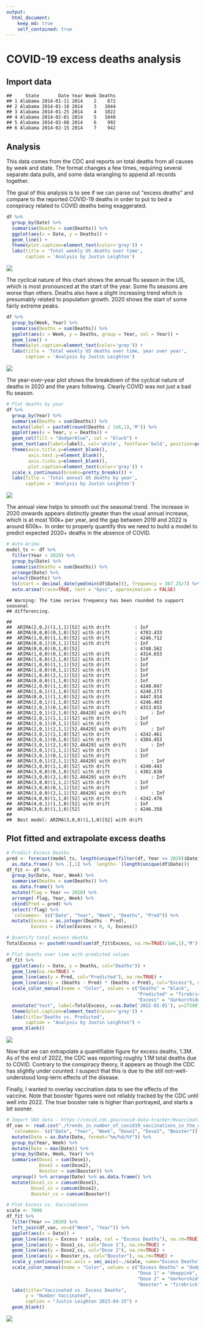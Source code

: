 ```yaml
---
output: 
  html_document:
    keep_md: true
    self_contained: true
---
```


# COVID-19 excess deaths analysis



## Import data


```
##     State       Date Year Week Deaths
## 1 Alabama 2014-01-11 2014    2    872
## 2 Alabama 2014-01-18 2014    3   1044
## 3 Alabama 2014-01-25 2014    4   1022
## 4 Alabama 2014-02-01 2014    5   1040
## 5 Alabama 2014-02-08 2014    6    992
## 6 Alabama 2014-02-15 2014    7    942
```

## Analysis

This data comes from the CDC and reports on total deaths from all causes by week and state. The format changes a few times, requiring several separate data pulls, and some data wrangling to append all records together.

The goal of this analysis is to see if we can parse out "excess deaths" and compare to the reported COVID-19 deaths in order to put to bed a conspiracy related to COVID deaths being exaggerated. 


```r
df %>%
  group_by(Date) %>%
  summarise(Deaths = sum(Deaths)) %>%
  ggplot(aes(x = Date, y = Deaths)) +
  geom_line() +
  theme(plot.caption=element_text(color='grey')) +
  labs(title = 'Total weekly US deaths over time',
       caption = 'Analysis by Justin Leighton')
```

![](COVID-19-Analysis_files/figure-html/plot1-1.png)<!-- -->

The cyclical nature of this chart shows the annual flu season in the US, which is most pronounced at the start of the year. Some flu seasons are worse than others. Deaths also have a slight increasing trend which is presumably related to population growth. 2020 shows the start of some fairly extreme peaks.


```r
df %>%
  group_by(Week, Year) %>%
  summarise(Deaths = sum(Deaths)) %>%
  ggplot(aes(x = Week, y = Deaths, group = Year, col = Year)) +
  geom_line() +
  theme(plot.caption=element_text(color='grey')) +
  labs(title = 'Total weekly US deaths over time, year over year',
       caption = 'Analysis by Justin Leighton')
```

![](COVID-19-Analysis_files/figure-html/plot2-1.png)<!-- -->

The year-over-year plot shows the breakdown of the cyclical nature of deaths in 2020 and the years following. Clearly COVID was not just a bad flu season.


```r
# Plot deaths by year
df %>%
  group_by(Year) %>%
  summarise(Deaths = sum(Deaths)) %>%
  mutate(label = paste0(round(Deaths / 1e6,1),'M')) %>%
  ggplot(aes(x = Year, y = Deaths)) +
  geom_col(fill = "dodgerblue", col = "black") + 
  geom_text(aes(label=label), col='white', fontface='bold', position=position_stack(vjust=0.95)) +
  theme(axis.title.y=element_blank(),
        axis.text.y=element_blank(),
        axis.ticks.y=element_blank(),
        plot.caption=element_text(color='grey')) +
  scale_x_continuous(breaks=pretty_breaks()) +
  labs(title = 'Total annual US deaths by year',
       caption = 'Analysis by Justin Leighton')
```

![](COVID-19-Analysis_files/figure-html/plot3-1.png)<!-- -->

The annual view helps to smooth out the seasonal trend. The increase in 2020 onwards appears distinctly greater than the usual annual increase, which is at most 100k+ per year, and the gap between 2019 and 2022 is around 600k+. In order to properly quantify this we need to build a model to predict expected 2020+ deaths in the absence of COVID.


```r
# Auto Arima
model_ts <- df %>%
  filter(Year < 2020) %>%
  group_by(Date) %>%
  summarise(Deaths = sum(Deaths)) %>%
  arrange(Date) %>%
  select(Deaths) %>%
  ts(start = decimal_date(ymd(min(df$Date))), frequency = 367.25/7) %>%
  auto.arima(trace=TRUE, test = "kpss", approximation = FALSE)
```

```
## Warning: The time series frequency has been rounded to support seasonal
## differencing.
```

```
## 
##  ARIMA(2,0,2)(1,1,1)[52] with drift         : Inf
##  ARIMA(0,0,0)(0,1,0)[52] with drift         : 4703.433
##  ARIMA(1,0,0)(1,1,0)[52] with drift         : 4246.712
##  ARIMA(0,0,1)(0,1,1)[52] with drift         : Inf
##  ARIMA(0,0,0)(0,1,0)[52]                    : 4748.562
##  ARIMA(1,0,0)(0,1,0)[52] with drift         : 4314.653
##  ARIMA(1,0,0)(2,1,0)[52] with drift         : Inf
##  ARIMA(1,0,0)(1,1,1)[52] with drift         : Inf
##  ARIMA(1,0,0)(0,1,1)[52] with drift         : Inf
##  ARIMA(1,0,0)(2,1,1)[52] with drift         : Inf
##  ARIMA(0,0,0)(1,1,0)[52] with drift         : Inf
##  ARIMA(2,0,0)(1,1,0)[52] with drift         : 4248.047
##  ARIMA(1,0,1)(1,1,0)[52] with drift         : 4248.273
##  ARIMA(0,0,1)(1,1,0)[52] with drift         : 4447.914
##  ARIMA(2,0,1)(1,1,0)[52] with drift         : 4246.463
##  ARIMA(2,0,1)(0,1,0)[52] with drift         : 4313.015
##  ARIMA(2,0,1)(2,1,0)[52.46429] with drift         : Inf
##  ARIMA(2,0,1)(1,1,1)[52] with drift         : Inf
##  ARIMA(2,0,1)(0,1,1)[52] with drift         : Inf
##  ARIMA(2,0,1)(2,1,1)[52.46429] with drift         : Inf
##  ARIMA(3,0,1)(1,1,0)[52] with drift         : 4242.461
##  ARIMA(3,0,1)(0,1,0)[52] with drift         : 4304.453
##  ARIMA(3,0,1)(2,1,0)[52.46429] with drift         : Inf
##  ARIMA(3,0,1)(1,1,1)[52] with drift         : Inf
##  ARIMA(3,0,1)(0,1,1)[52] with drift         : Inf
##  ARIMA(3,0,1)(2,1,1)[52.46429] with drift         : Inf
##  ARIMA(3,0,0)(1,1,0)[52] with drift         : 4240.443
##  ARIMA(3,0,0)(0,1,0)[52] with drift         : 4302.638
##  ARIMA(3,0,0)(2,1,0)[52.46429] with drift         : Inf
##  ARIMA(3,0,0)(1,1,1)[52] with drift         : Inf
##  ARIMA(3,0,0)(0,1,1)[52] with drift         : Inf
##  ARIMA(3,0,0)(2,1,1)[52.46429] with drift         : Inf
##  ARIMA(4,0,0)(1,1,0)[52] with drift         : 4242.476
##  ARIMA(4,0,1)(1,1,0)[52] with drift         : Inf
##  ARIMA(3,0,0)(1,1,0)[52]                    : 4246.358
## 
##  Best model: ARIMA(3,0,0)(1,1,0)[52] with drift
```

## Plot fitted and extrapolate excess deaths


```r
# Predict Excess Deaths
pred <- forecast(model_ts, length(unique(filter(df, Year >= 2020)$Date))) %>%
  as.data.frame() %>% .[,1] %>% `length<-`(length(unique(df$Date)))
df_fit <- df %>%
  group_by(Date, Year, Week) %>%
  summarise(Deaths = sum(Deaths)) %>%
  as.data.frame() %>%
  mutate(flag = Year >= 2020) %>%
  arrange(-flag, Year, Week) %>%
  cbind(Pred = pred) %>%
  select(!flag) %>%
  `colnames<-`(c("Date", "Year", "Week", "Deaths", "Pred")) %>%
  mutate(Excess = as.integer(Deaths - Pred),
         Excess = ifelse(Excess < 0, 0, Excess))

# Quantify total excess deaths
TotalExcess <- paste0(round(sum(df_fit$Excess, na.rm=TRUE)/1e6,1),'M')

# Plot deaths over time with predicted values
df_fit %>%
  ggplot(aes(x = Date, y = Deaths, col="Deaths")) +
  geom_line(na.rm=TRUE) +
  geom_line(aes(y = Pred, col="Predicted"), na.rm=TRUE) +
  geom_line(aes(y = (Deaths - Pred) * (Deaths > Pred), col="Excess"), na.rm=TRUE) +
  scale_color_manual(name = "Color", values = c("Deaths" = "black", 
                                                "Predicted" = "firebrick1",
                                                "Excess" = "darkorchid4")) +
  annotate("text", label=TotalExcess, x=as.Date('2022-01-01'), y=27500) +
  theme(plot.caption=element_text(color='grey')) +
  labs(title="Deaths vs. Predicted",
       caption = "Analysis by Justin Leighton") +
  geom_blank()
```

![](COVID-19-Analysis_files/figure-html/plot_fitted-1.png)<!-- -->

Now that we can extrapolate a quantifiable figure for excess deaths, 1.3M. As of the end of 2022, the CDC was reporting roughly 1.1M total deaths due to COVID. Contrary to the conspiracy theory, it appears as though the CDC has slightly under counted. I suspect that this is due to the still not-well-understood long-term effects of the disease.

Finally, I wanted to overlay vaccination data to see the effects of the vaccine. Note that booster figures were not reliably tracked by the CDC until well into 2022. The true booster rate is higher than portrayed, and starts a bit sooner.


```r
# Import VAX data - https://covid.cdc.gov/covid-data-tracker/#vaccination-trends
df_vax <- read.csv("./trends_in_number_of_covid19_vaccinations_in_the_us.csv") %>% 
  `colnames<-`(c("Date", "Year", "Week", "Dose1", "Dose2", "Booster")) %>%
  mutate(Date = as.Date(Date, format="%m/%d/%Y")) %>%
  group_by(Year, Week) %>%
  mutate(Date = max(Date)) %>%
  group_by(Date, Week, Year) %>%
  summarise(Dose1 = sum(Dose1),
            Dose2 = sum(Dose2),
            Booster = sum(Booster)) %>%
  ungroup() %>% arrange(Date) %>% as.data.frame() %>%
  mutate(Dose1_cs = cumsum(Dose1),
         Dose2_cs = cumsum(Dose2),
         Booster_cs = cumsum(Booster))

# Plot Excess vs. Vaccinations
scale <- 7000
df_fit %>%
  filter(Year >= 2020) %>%
  left_join(df_vax, on=c("Week", "Year")) %>%
  ggplot(aes(x = Date)) +
  geom_line(aes(y = Excess * scale, col = "Excess Deaths"), na.rm=TRUE) + 
  geom_line(aes(y = Dose1_cs, col="Dose 1"), na.rm=TRUE) + 
  geom_line(aes(y = Dose2_cs, col="Dose 2"), na.rm=TRUE) +
  geom_line(aes(y = Booster_cs, col="Booster"), na.rm=TRUE) +
  scale_y_continuous(sec.axis = sec_axis(~./scale, name="Excess Deaths")) +
  scale_color_manual(name = "Color", values = c("Excess Deaths" = "dodgerblue", 
                                                "Dose 1" = "deeppink",
                                                "Dose 2" = "darkorchid",
                                                "Booster" = "firebrick")) +
  labs(title="Vaccinated vs. Excess Deaths",
       y = "Number Vaccinated",
       caption = "Justin Leighton 2023-04-15") +
  geom_blank()
```

![](COVID-19-Analysis_files/figure-html/plot_vax-1.png)<!-- -->











